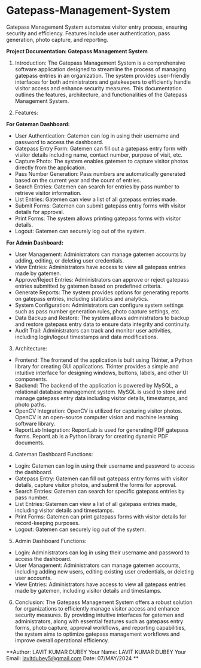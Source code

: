 # Gatepass-Management-System
Gatepass Management System automates visitor entry process, ensuring security and efficiency. Features include user authentication, pass generation, photo capture, and reporting. 

**Project Documentation: Gatepass Management System**

1. Introduction:
The Gatepass Management System is a comprehensive software application designed to streamline the process of managing gatepass entries in an organization. The system provides user-friendly interfaces for both administrators and gatekeepers to efficiently handle visitor access and enhance security measures. This documentation outlines the features, architecture, and functionalities of the Gatepass Management System.

2. Features:

**For Gateman Dashboard:**
- User Authentication: Gatemen can log in using their username and password to access the dashboard.
- Gatepass Entry Form: Gatemen can fill out a gatepass entry form with visitor details including name, contact number, purpose of visit, etc.
- Capture Photo: The system enables gatemen to capture visitor photos directly from the application.
- Pass Number Generation: Pass numbers are automatically generated based on the current year and the count of entries.
- Search Entries: Gatemen can search for entries by pass number to retrieve visitor information.
- List Entries: Gatemen can view a list of all gatepass entries made.
- Submit Forms: Gatemen can submit gatepass entry forms with visitor details for approval.
- Print Forms: The system allows printing gatepass forms with visitor details.
- Logout: Gatemen can securely log out of the system.

**For Admin Dashboard:**
- User Management: Administrators can manage gatemen accounts by adding, editing, or deleting user credentials.
- View Entries: Administrators have access to view all gatepass entries made by gatemen.
- Approve/Reject Entries: Administrators can approve or reject gatepass entries submitted by gatemen based on predefined criteria.
- Generate Reports: The system provides options for generating reports on gatepass entries, including statistics and analytics.
- System Configuration: Administrators can configure system settings such as pass number generation rules, photo capture settings, etc.
- Data Backup and Restore: The system allows administrators to backup and restore gatepass entry data to ensure data integrity and continuity.
- Audit Trail: Administrators can track and monitor user activities, including login/logout timestamps and data modifications.

3. Architecture:
- Frontend: The frontend of the application is built using Tkinter, a Python library for creating GUI applications. Tkinter provides a simple and intuitive interface for designing windows, buttons, labels, and other UI components.
- Backend: The backend of the application is powered by MySQL, a relational database management system. MySQL is used to store and manage gatepass entry data including visitor details, timestamps, and photo paths.
- OpenCV Integration: OpenCV is utilized for capturing visitor photos. OpenCV is an open-source computer vision and machine learning software library.
- ReportLab Integration: ReportLab is used for generating PDF gatepass forms. ReportLab is a Python library for creating dynamic PDF documents.

4. Gateman Dashboard Functions:
- Login: Gatemen can log in using their username and password to access the dashboard.
- Gatepass Entry: Gatemen can fill out gatepass entry forms with visitor details, capture visitor photos, and submit the forms for approval.
- Search Entries: Gatemen can search for specific gatepass entries by pass number.
- List Entries: Gatemen can view a list of all gatepass entries made, including visitor details and timestamps.
- Print Forms: Gatemen can print gatepass forms with visitor details for record-keeping purposes.
- Logout: Gatemen can securely log out of the system.

5. Admin Dashboard Functions:
- Login: Administrators can log in using their username and password to access the dashboard.
- User Management: Administrators can manage gatemen accounts, including adding new users, editing existing user credentials, or deleting user accounts.
- View Entries: Administrators have access to view all gatepass entries made by gatemen, including visitor details and timestamps.


6. Conclusion:
The Gatepass Management System offers a robust solution for organizations to efficiently manage visitor access and enhance security measures. By providing intuitive interfaces for gatemen and administrators, along with essential features such as gatepass entry forms, photo capture, approval workflows, and reporting capabilities, the system aims to optimize gatepass management workflows and improve overall operational efficiency.


**Author: LAVIT KUMAR DUBEY
Your Name: LAVIT KUMAR DUBEY
Your Email: lavitdubey5@gmail.com
Date: 07/MAY/2024
**
